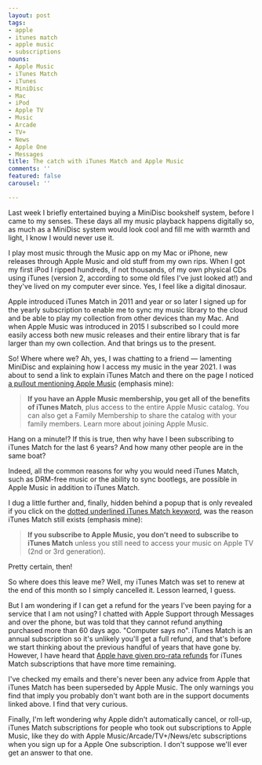 ```yaml
---
layout: post
tags:
- apple
- itunes match
- apple music
- subscriptions
nouns:
- Apple Music
- iTunes Match
- iTunes
- MiniDisc
- Mac
- iPod
- Apple TV
- Music
- Arcade
- TV+
- News
- Apple One
- Messages
title: The catch with iTunes Match and Apple Music
comments: ''
featured: false
carousel: ''

---
```

Last week I briefly entertained buying a MiniDisc bookshelf system, before I came to my senses. These days all my music playback happens digitally so, as much as a MiniDisc system would look cool and fill me with warmth and light, I know I would never use it.

I play most music through the Music app on my Mac or iPhone, new releases through Apple Music and old stuff from my own rips. When I got my first iPod I ripped hundreds, if not thousands, of my own physical CDs using iTunes (version 2, according to some old files I've just looked at!) and they've lived on my computer ever since. Yes, I feel like a digital dinosaur.

Apple introduced iTunes Match in 2011 and year or so later I signed up for the yearly subscription to enable me to sync my music library to the cloud and be able to play my collection from other devices than my Mac. And when Apple Music was introduced in 2015 I subscribed so I could more easily access both new music releases and their entire library that is far larger than my own collection. And that brings us to the present.

So! Where where we? Ah, yes, I was chatting to a friend — lamenting MiniDisc and explaining how I access my music in the year 2021. I was about to send a link to explain iTunes Match and there on the page I noticed [a pullout mentioning Apple Music](https://support.apple.com/en-us/HT204146) (emphasis mine):

> **If you have an Apple Music membership, you get all of the benefits of iTunes Match**, plus access to the entire Apple Music catalog. You can also get a Family Membership to share the catalog with your family members. Learn more about joining Apple Music.

Hang on a minute!? If this is true, then why have I been subscribing to iTunes Match for the last 6 years? And how many other people are in the same boat?

Indeed, all the common reasons for why you would need iTunes Match, such as DRM-free music or the ability to sync bootlegs, are possible in Apple Music in addition to iTunes Match.

I dug a little further and, finally, hidden behind a popup that is only revealed if you click on the [dotted underlined iTunes Match keyword](https://support.apple.com/en-gb/guide/music/musa3dd5209/mac), was the reason iTunes Match still exists (emphasis mine):

> **If you subscribe to Apple Music, you don’t need to subscribe to iTunes Match** unless you still need to access your music on Apple TV (2nd or 3rd generation).

Pretty certain, then!

So where does this leave me? Well, my iTunes Match was set to renew at the end of this month so I simply cancelled it. Lesson learned, I guess.

But I am wondering if I can get a refund for the years I've been paying for a service that I am not using? I chatted with Apple Support through Messages and over the phone, but was told that they cannot refund anything purchased more than 60 days ago. "Computer says no". iTunes Match is an annual subscription so it's unlikely you'll get a full refund, and that's before we start thinking about the previous handful of years that have gone by. However, I have heard that [Apple have given pro-rata refunds](https://twitter.com/thisguise/status/1416802253416108043) for iTunes Match subscriptions that have more time remaining.

I've checked my emails and there's never been any advice from Apple that iTunes Match has been superseded by Apple Music. The only warnings you find that imply you probably don't want both are in the support documents linked above. I find that very curious.

Finally, I'm left wondering why Apple didn't automatically cancel, or roll-up, iTunes Match subscriptions for people who took out subscriptions to Apple Music, like they do with Apple Music/Arcade/TV+/News/etc subscriptions when you sign up for a Apple One subscription. I don't suppose we'll ever get an answer to that one.